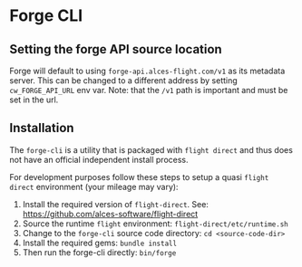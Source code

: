 # Forge CLI

## Setting the forge API source location

Forge will default to using `forge-api.alces-flight.com/v1` as its metadata
server. This can be changed to a different address by setting 
`cw_FORGE_API_URL` env var.
Note: that the `/v1` path is important and must be set in the url.

## Installation

The `forge-cli` is a utility that is packaged with `flight direct` and thus
does not have an official independent install process.

For development purposes follow these steps to setup a quasi `flight direct`
environment (your mileage may vary):

1. Install the required version of `flight-direct`. See:
https://github.com/alces-software/flight-direct
1. Source the runtime `flight` environment: `flight-direct/etc/runtime.sh`
1. Change to the `forge-cli` source code directory: `cd <source-code-dir>`
1. Install the required gems: `bundle install`
1. Then run the forge-cli directly: `bin/forge`

